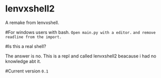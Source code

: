 # lenvxshell2
A remake from lenvxshell.

#For windows users with bash.
``Open main.py with a editor.``
``and remove readline from the import.``

#Is this a real shell?

The answer is no.
This is a repl and called lenvxshell2 beacause i had no knowledge abt it.

#Current version
``` 0.1 ```
